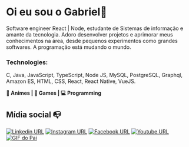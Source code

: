 
# Oi eu sou o Gabriel👋

Software engineer React | Node, estudante de Sistemas de informação e amante da tecnologia. Adoro desenvolver projetos e aprimorar meus conhecimentos na área, desde pequenos experimentos como grandes softwares. A programação está mudando o mundo.

### Technologies: 
C, Java, JavaScript, TypeScript, Node JS, MySQL, PostgreSQL, Graphql, Amazon ES, HTML, CSS, React, React Native, VueJS.

**:flower_playing_cards: Animes | :space_invader: Games | :computer: Programming**

## Mídia social :mailbox_with_no_mail:
[![Linkedin URL](https://img.shields.io/twitter/url?color=%230072b1&label=connect&logo=linkedin&logoColor=%230072b1&style=flat-square&url=https://www.linkedin.com/in/gabrielfssantos/)](https://www.linkedin.com/in/gabrielfssantos/)
[![Instagram URL](https://img.shields.io/twitter/url?color=%23fb3958&label=follow&logo=instagram&logoColor=%23fb3958&style=flat-square&url=https://www.instagram.com/gabriel_felipe_ss/)](https://www.instagram.com/gabriel_felipe_ss/)
[![Facebook URL](https://img.shields.io/twitter/url?color=%230072b1&label=invitation&logo=facebook&logoColor=%1a91da&style=flat-square&url=https://www.facebook.com/GFS.World/)](https://www.facebook.com/GFS.World/)
[![Youtube URL](https://img.shields.io/twitter/url?color=red&label=subscribe&logo=youtube&logoColor=red&style=flat-square&url=https://www.youtube.com/channel/UCGKuqJFQaY_Zdsr5eCdGaBw)](https://www.youtube.com/channel/UCGKuqJFQaY_Zdsr5eCdGaBw) <br />
[![GIF do Pai](https://media3.giphy.com/media/ziGQi8W3LvuwTazYUU/giphy.gif)](https://media3.giphy.com/media/ziGQi8W3LvuwTazYUU/giphy.gif)
